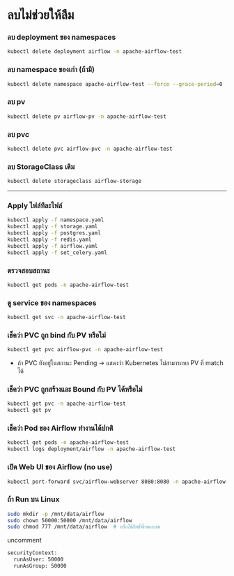 # ลบไม่ช่วยให้ลืม
### ลบ deployment ของ namespaces
```bash
kubectl delete deployment airflow -n apache-airflow-test
```
### ลบ namespace ของเก่า (ถ้ามี)
```bash
kubectl delete namespace apache-airflow-test --force --grace-period=0
```
### ลบ pv 
```bash
kubectl delete pv airflow-pv -n apache-airflow-test
```
### ลบ pvc
```bash
kubectl delete pvc airflow-pvc -n apache-airflow-test
```
### ลบ StorageClass เดิม
```bash
kubectl delete storageclass airflow-storage
```
---

### Apply ไฟล์ทีละไฟล์
```bash
kubectl apply -f namespace.yaml
kubectl apply -f storage.yaml
kubectl apply -f postgres.yaml
kubectl apply -f redis.yaml
kubectl apply -f airflow.yaml
kubectl apply -f set_celery.yaml
```

### ตรวจสอบสถานะ
```bash
kubectl get pods -n apache-airflow-test
```
### ดู service ของ namespaces
```bash
kubectl get svc -n apache-airflow-test
```
### เช็คว่า PVC ถูก bind กับ PV หรือไม่
```bash
kubectl get pvc airflow-pvc -n apache-airflow-test
```
* ถ้า PVC ยังอยู่ในสถานะ Pending → แสดงว่า Kubernetes ไม่สามารถหา PV ที่ match ได้

### เช็คว่า PVC ถูกสร้างและ Bound กับ PV ได้หรือไม่
```bash
kubectl get pvc -n apache-airflow-test
kubectl get pv
```

### เช็คว่า Pod ของ Airflow ทำงานได้ปกติ
```bash
kubectl get pods -n apache-airflow-test
kubectl logs deployment/airflow -n apache-airflow-test
```

### เปิด Web UI ของ Airflow (no use)
```bash
kubectl port-forward svc/airflow-webserver 8080:8080 -n apache-airflow-test
```

### ถ้า Run บน Linux
```bash
sudo mkdir -p /mnt/data/airflow
sudo chown 50000:50000 /mnt/data/airflow
sudo chmod 777 /mnt/data/airflow  # หรือใช้สิทธิ์ที่เหมาะสม
```
uncomment
```bash
securityContext:
  runAsUser: 50000
  runAsGroup: 50000
```